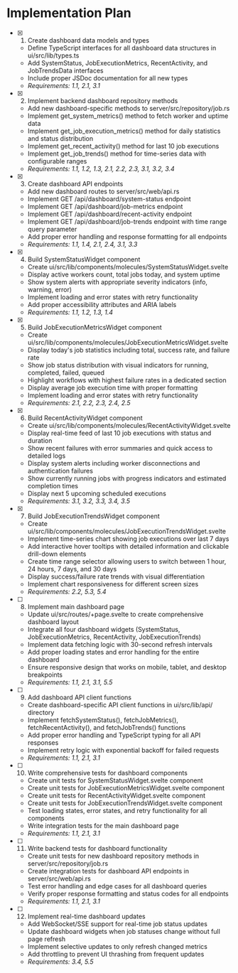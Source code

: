 # Implementation Plan

- [x] 1. Create dashboard data models and types
  - Define TypeScript interfaces for all dashboard data structures in ui/src/lib/types.ts
  - Add SystemStatus, JobExecutionMetrics, RecentActivity, and JobTrendsData interfaces
  - Include proper JSDoc documentation for all new types
  - _Requirements: 1.1, 2.1, 3.1_

- [x] 2. Implement backend dashboard repository methods
  - Add new dashboard-specific methods to server/src/repository/job.rs
  - Implement get_system_metrics() method to fetch worker and uptime data
  - Implement get_job_execution_metrics() method for daily statistics and status distribution
  - Implement get_recent_activity() method for last 10 job executions
  - Implement get_job_trends() method for time-series data with configurable ranges
  - _Requirements: 1.1, 1.2, 1.3, 2.1, 2.2, 2.3, 3.1, 3.2, 3.4_

- [x] 3. Create dashboard API endpoints
  - Add new dashboard routes to server/src/web/api.rs
  - Implement GET /api/dashboard/system-status endpoint
  - Implement GET /api/dashboard/job-metrics endpoint  
  - Implement GET /api/dashboard/recent-activity endpoint
  - Implement GET /api/dashboard/job-trends endpoint with time range query parameter
  - Add proper error handling and response formatting for all endpoints
  - _Requirements: 1.1, 1.4, 2.1, 2.4, 3.1, 3.3_

- [x] 4. Build SystemStatusWidget component
  - Create ui/src/lib/components/molecules/SystemStatusWidget.svelte
  - Display active workers count, total jobs today, and system uptime
  - Show system alerts with appropriate severity indicators (info, warning, error)
  - Implement loading and error states with retry functionality
  - Add proper accessibility attributes and ARIA labels
  - _Requirements: 1.1, 1.2, 1.3, 1.4_

- [x] 5. Build JobExecutionMetricsWidget component
  - Create ui/src/lib/components/molecules/JobExecutionMetricsWidget.svelte
  - Display today's job statistics including total, success rate, and failure rate
  - Show job status distribution with visual indicators for running, completed, failed, queued
  - Highlight workflows with highest failure rates in a dedicated section
  - Display average job execution time with proper formatting
  - Implement loading and error states with retry functionality
  - _Requirements: 2.1, 2.2, 2.3, 2.4, 2.5_

- [x] 6. Build RecentActivityWidget component
  - Create ui/src/lib/components/molecules/RecentActivityWidget.svelte
  - Display real-time feed of last 10 job executions with status and duration
  - Show recent failures with error summaries and quick access to detailed logs
  - Display system alerts including worker disconnections and authentication failures
  - Show currently running jobs with progress indicators and estimated completion times
  - Display next 5 upcoming scheduled executions
  - _Requirements: 3.1, 3.2, 3.3, 3.4, 3.5_

- [x] 7. Build JobExecutionTrendsWidget component
  - Create ui/src/lib/components/molecules/JobExecutionTrendsWidget.svelte
  - Implement time-series chart showing job executions over last 7 days
  - Add interactive hover tooltips with detailed information and clickable drill-down elements
  - Create time range selector allowing users to switch between 1 hour, 24 hours, 7 days, and 30 days
  - Display success/failure rate trends with visual differentiation
  - Implement chart responsiveness for different screen sizes
  - _Requirements: 2.2, 5.3, 5.4_

- [ ] 8. Implement main dashboard page
  - Update ui/src/routes/+page.svelte to create comprehensive dashboard layout
  - Integrate all four dashboard widgets (SystemStatus, JobExecutionMetrics, RecentActivity, JobExecutionTrends)
  - Implement data fetching logic with 30-second refresh intervals
  - Add proper loading states and error handling for the entire dashboard
  - Ensure responsive design that works on mobile, tablet, and desktop breakpoints
  - _Requirements: 1.1, 2.1, 3.1, 5.5_

- [ ] 9. Add dashboard API client functions
  - Create dashboard-specific API client functions in ui/src/lib/api/ directory
  - Implement fetchSystemStatus(), fetchJobMetrics(), fetchRecentActivity(), and fetchJobTrends() functions
  - Add proper error handling and TypeScript typing for all API responses
  - Implement retry logic with exponential backoff for failed requests
  - _Requirements: 1.1, 2.1, 3.1_

- [ ] 10. Write comprehensive tests for dashboard components
  - Create unit tests for SystemStatusWidget.svelte component
  - Create unit tests for JobExecutionMetricsWidget.svelte component  
  - Create unit tests for RecentActivityWidget.svelte component
  - Create unit tests for JobExecutionTrendsWidget.svelte component
  - Test loading states, error states, and retry functionality for all components
  - Write integration tests for the main dashboard page
  - _Requirements: 1.1, 2.1, 3.1_

- [ ] 11. Write backend tests for dashboard functionality
  - Create unit tests for new dashboard repository methods in server/src/repository/job.rs
  - Create integration tests for dashboard API endpoints in server/src/web/api.rs
  - Test error handling and edge cases for all dashboard queries
  - Verify proper response formatting and status codes for all endpoints
  - _Requirements: 1.1, 2.1, 3.1_

- [ ] 12. Implement real-time dashboard updates
  - Add WebSocket/SSE support for real-time job status updates
  - Update dashboard widgets when job statuses change without full page refresh
  - Implement selective updates to only refresh changed metrics
  - Add throttling to prevent UI thrashing from frequent updates
  - _Requirements: 3.4, 5.5_